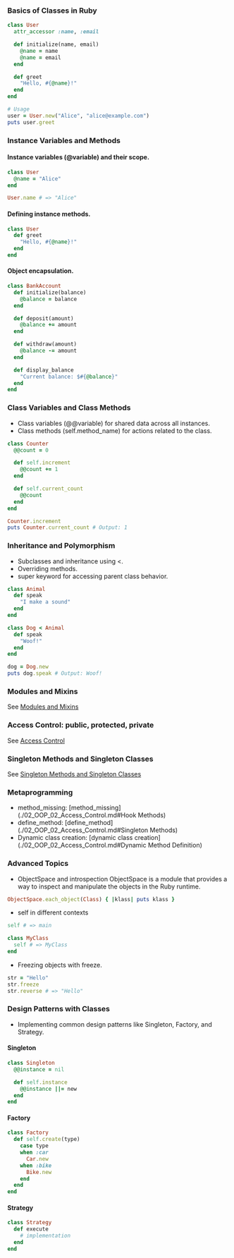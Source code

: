 ### Basics of Classes in Ruby
```ruby
class User
  attr_accessor :name, :email

  def initialize(name, email)
    @name = name
    @name = email
  end

  def greet
    "Hello, #{@name}!"
  end
end

# Usage
user = User.new("Alice", "alice@example.com")
puts user.greet
```

### Instance Variables and Methods
#### Instance variables (@variable) and their scope.
```ruby
class User
  @name = "Alice"
end

User.name # => "Alice"
```

#### Defining instance methods.
```ruby
class User
  def greet
    "Hello, #{@name}!"
  end
end
```

#### Object encapsulation.
```ruby
class BankAccount
  def initialize(balance)
    @balance = balance
  end

  def deposit(amount)
    @balance += amount
  end

  def withdraw(amount)
    @balance -= amount
  end

  def display_balance
    "Current balance: $#{@balance}"
  end
end
```

### Class Variables and Class Methods
- Class variables (@@variable) for shared data across all instances.
- Class methods (self.method_name) for actions related to the class.

```ruby
class Counter
  @@count = 0

  def self.increment
    @@count += 1
  end

  def self.current_count
    @@count
  end
end

Counter.increment
puts Counter.current_count # Output: 1
```

### Inheritance and Polymorphism
- Subclasses and inheritance using <.
- Overriding methods.
- super keyword for accessing parent class behavior.

```ruby
class Animal
  def speak
    "I make a sound"
  end
end

class Dog < Animal
  def speak
    "Woof!"
  end
end

dog = Dog.new
puts dog.speak # Output: Woof!
```

### Modules and Mixins
See [Modules and Mixins](./02_OOP_02_Access_Control.md#Modules)

### Access Control: public, protected, private
See [Access Control](./02_OOP_02_Access_Control.md)

### Singleton Methods and Singleton Classes
See [Singleton Methods and Singleton Classes](./02_OOP_02_Access_Control.md)

### Metaprogramming
- method_missing: [method_missing](./02_OOP_02_Access_Control.md#Hook Methods)
- define_method: [define_method](./02_OOP_02_Access_Control.md#Singleton Methods)
- Dynamic class creation: [dynamic class creation](./02_OOP_02_Access_Control.md#Dynamic Method Definition)

### Advanced Topics
- ObjectSpace and introspection
ObjectSpace is a module that provides a way to inspect and manipulate the objects in the Ruby runtime.
```ruby
ObjectSpace.each_object(Class) { |klass| puts klass }
```

- self in different contexts
```ruby
self # => main

class MyClass
  self # => MyClass
end
```

- Freezing objects with freeze.
```ruby
str = "Hello"
str.freeze
str.reverse # => "Hello"
```

### Design Patterns with Classes
- Implementing common design patterns like Singleton, Factory, and Strategy.
#### Singleton
```ruby
class Singleton
  @@instance = nil

  def self.instance
    @@instance ||= new
  end
end
```

#### Factory
```ruby
class Factory
  def self.create(type)
    case type
    when :car
      Car.new
    when :bike
      Bike.new
    end
  end
end
```

#### Strategy
```ruby
class Strategy
  def execute
    # implementation
  end
end
```

